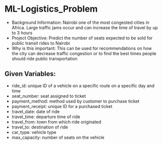 # ML-Logistics_Problem
- Background Information: Nairobi one of the most congested cities in Africa. Large traffic jams occur and can increase the time of travel by up to 3 hours
- Project Objective: Predict the number of seats expected to be sold for public transit rides to Nairobi 
- Why is this important: This can be used for recommendations on how the city can decrease traffic congestion or to find the best times people should ride public transportation

## Given Variables:
- ride_id: unique ID of a vehicle on a specific route on a specific day and time
- seat_number: seat assigned to ticket
- payment_method: method used by customer to purchase ticket
- payment_receipt: unique ID for a purchased ticket 
- travel_date: date of ride
- travel_time: departure time of ride
- travel_from: town from which ride originated
- travel_to: destination of ride
- car_type: vehicle type
- max_capacity: number of seats on the vehicle



